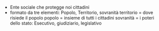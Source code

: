 - Ente sociale che protegge noi cittadini
- formato da tre elementi: Popolo, Territorio, sovranità
territorio = dove risiede il popolo
popolo = insieme di tutti i cittadini
sovranità = i poteri dello stato: Esecutivo, giudiziario, legislativo
